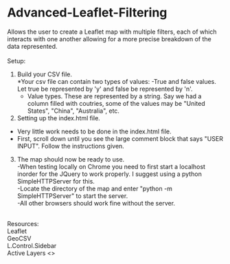 # Advanced-Leaflet-Filtering
Allows the user to create a Leaflet map with multiple filters, each of which interacts with one another allowing for a more precise breakdown of the data represented.
<br><br>
Setup:<br>
1. Build your CSV file.<br>
  *Your csv file can contain two types of values:
    -True and false values. Let true be represented by 'y' and false be represented by 'n'. <br>
    - Value types. These are represented by a string. Say we had a column filled with coutries, some of the values may be           "United States", "China", "Australia", etc.<br>
2. Setting up the index.html file.<br>
  - Very little work needs to be done in the index.html file. <br>
  - First, scroll down until you see the large comment block that says "USER INPUT". Follow the instructions given.<br>
3. The map should now be ready to use.<br>
  -When testing locally on Chrome you need to first start a localhost inorder for the JQuery to work properly. I suggest using a   python SimpleHTTPServer for this. <br>
    -Locate the directory of the map and enter "python -m SimpleHTTPServer" to start the server.<br>
  -All other browsers should work fine without the server.<br>
<br>
Resources:<br>
Leaflet <br>
GeoCSV <br>
L.Control.Sidebar <br>
Active Layers <>

